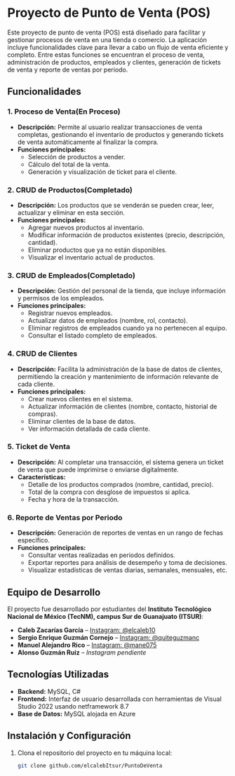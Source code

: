 # Proyecto de Punto de Venta (POS)

Este proyecto de punto de venta (POS) está diseñado para facilitar y gestionar procesos de venta en una tienda o comercio. La aplicación incluye funcionalidades clave para llevar a cabo un flujo de venta eficiente y completo. Entre estas funciones se encuentran el proceso de venta, administración de productos, empleados y clientes, generación de tickets de venta y reporte de ventas por periodo.

## Funcionalidades

### 1. Proceso de Venta(En Proceso)
- **Descripción:** Permite al usuario realizar transacciones de venta completas, gestionando el inventario de productos y generando tickets de venta automáticamente al finalizar la compra.
- **Funciones principales:**
  - Selección de productos a vender.
  - Cálculo del total de la venta.
  - Generación y visualización de ticket para el cliente.

### 2. CRUD de Productos(Completado)
- **Descripción:** Los productos que se venderán se pueden crear, leer, actualizar y eliminar en esta sección.
- **Funciones principales:**
  - Agregar nuevos productos al inventario.
  - Modificar información de productos existentes (precio, descripción, cantidad).
  - Eliminar productos que ya no están disponibles.
  - Visualizar el inventario actual de productos.

### 3. CRUD de Empleados(Completado)
- **Descripción:** Gestión del personal de la tienda, que incluye información y permisos de los empleados.
- **Funciones principales:**
  - Registrar nuevos empleados.
  - Actualizar datos de empleados (nombre, rol, contacto).
  - Eliminar registros de empleados cuando ya no pertenecen al equipo.
  - Consultar el listado completo de empleados.

### 4. CRUD de Clientes
- **Descripción:** Facilita la administración de la base de datos de clientes, permitiendo la creación y mantenimiento de información relevante de cada cliente.
- **Funciones principales:**
  - Crear nuevos clientes en el sistema.
  - Actualizar información de clientes (nombre, contacto, historial de compras).
  - Eliminar clientes de la base de datos.
  - Ver información detallada de cada cliente.

### 5. Ticket de Venta
- **Descripción:** Al completar una transacción, el sistema genera un ticket de venta que puede imprimirse o enviarse digitalmente.
- **Características:**
  - Detalle de los productos comprados (nombre, cantidad, precio).
  - Total de la compra con desglose de impuestos si aplica.
  - Fecha y hora de la transacción.

### 6. Reporte de Ventas por Periodo
- **Descripción:** Generación de reportes de ventas en un rango de fechas específico.
- **Funciones principales:**
  - Consultar ventas realizadas en periodos definidos.
  - Exportar reportes para análisis de desempeño y toma de decisiones.
  - Visualizar estadísticas de ventas diarias, semanales, mensuales, etc.

## Equipo de Desarrollo

El proyecto fue desarrollado por estudiantes del **Instituto Tecnológico Nacional de México (TecNM), campus Sur de Guanajuato (ITSUR)**:

- **Caleb Zacarías García** – [Instagram: @elcaleb10](https://www.instagram.com/elcaleb10)
- **Sergio Enrique Guzmán Cornejo** – [Instagram: @quiteguzmanc](https://www.instagram.com/quiqueguzmanc)
- **Manuel Alejandro Rico** – [Instagram: @mane075](https://www.instagram.com/mane075)
- **Alonso Guzmán Ruiz** – *Instagram pendiente*

## Tecnologías Utilizadas

- **Backend:** MySQL, C#
- **Frontend:** Interfaz de usuario desarrollada con herramientas de Visual Studio 2022 usando netframework 8.7
- **Base de Datos:** MySQL alojada en Azure 

## Instalación y Configuración

1. Clona el repositorio del proyecto en tu máquina local:
   ```bash
   git clone github.com/elcalebItsur/PuntoDeVenta
